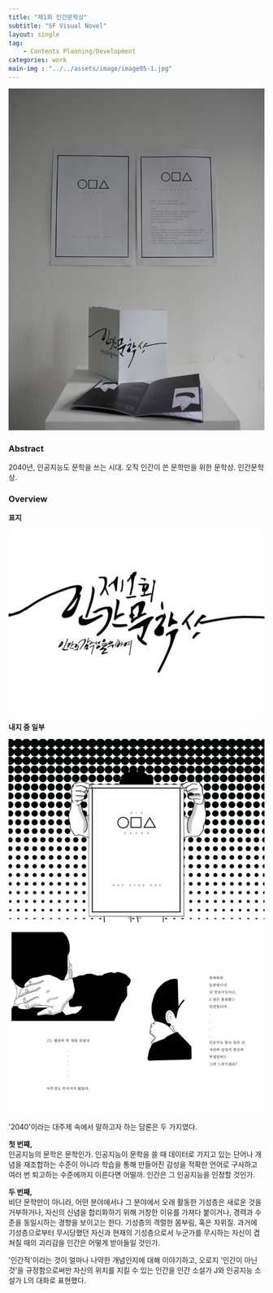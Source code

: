 ```yaml
---
title: "제1회 인간문학상"
subtitle: "SF Visual Novel"
layout: single
tag: 
    - Contents Planning/Development
categories: work
main-img : "../../assets/image/image05-1.jpg"
---
```


![image](../../assets/image/image05-4.jpg)

### Abstract
2040년, 인공지능도 문학을 쓰는 시대. 오직 인간이 쓴 문학만을 위한 문학상. 인간문학상.


### Overview
__표지__
  
  
![image](../../assets/image/image05-3.jpg)
  
__내지 중 일부__  
  
  
![image](../../assets/image/image05-2.jpg)
    
'2040'이라는 대주제 속에서 말하고자 하는 담론은 두 가지였다.  
  
__첫 번째,__  
인공지능의 문학은 문학인가. 인공지능이 문학을 쓸 때 데이터로 가지고 있는 단어나 개념을 재조합하는 수준이 아니라 학습을 통해 만들어진 감성을 적확한 언어로 구사하고 여러 번 퇴고하는 수준에까지 이른다면 어떨까. 인간은 그 인공지능을 인정할 것인가.  
  
__두 번째,__  
비단 문학만이 아니라, 어떤 분야에서나 그 분야에서 오래 활동한 기성층은 새로운 것을 거부하거나, 자신의 신념을 합리화하기 위해 거창한 이유를 가져다 붙이거나, 경력과 수준을 동일시하는 경향을 보이고는 한다. 기성층의 격렬한 몸부림, 혹은 자위질. 과거에 기성층으로부터 무시당했던 자신과 현재의 기성층으로서 누군가를 무시하는 자신이 겹쳐질 때의 괴리감을 인간은 어떻게 받아들일 것인가.  
  
'인간적'이라는 것이 얼마나 나약한 개념인지에 대해 이야기하고, 오로지 '인간이 아닌 것'을 규정함으로써만 자신의 위치를 지킬 수 있는 인간을 인간 소설가 J와 인공지능 소설가 L의 대화로 표현했다.
